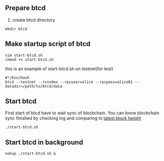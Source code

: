 ## Prepare btcd

1. create btcd directory
```
mkdir btcd
```

## Make startup script of btcd
```
vim start-btcd.sh
chmod +x start-btcd.sh
```

this is an example of start-btcd.sh on testnet(for test)
```
#!/bin/bash
btcd --testnet --txindex --rpcuser=alice --rpcpass=alice01 --datadir=/path/to/btcd/data
```

## Start btcd
First start of btcd have to wait sync of blockchain.
You can know blockchain sync finished by checking log and comparing to [latest block height](https://live.blockcypher.com/btc/)
```
./start-btcd.sh
```

## Start btcd in background
```
nohup ./start-btcd.sh &
```
